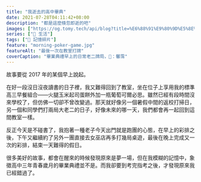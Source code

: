 ```yaml
---
title: "我逝去的高中畢典"
date: 2021-07-28T04:11:42+08:00
description: "都是這麼倏忽即逝的吧"
images: ["https://og.tomy.tech/api/blog?title=%E6%88%91%E9%80%9D%E5%8E%BB%E7%9A%84%E9%AB%98%E4%B8%AD%E7%95%A2%E5%85%B8"]
series: ["🍫 生活"]
tags: ["🧩 記憶碎片"]
feature: "morning-poker-game.jpg"
featureAlt: "最後一次在教室打牌"
coverCaption: "畢業典禮早上的日常老二牌局，📸：馨霈"
---
```


故事要從 2017 年的某個早上說起。

在好一段沒日沒夜讀書的日子裡，我又難得回到了教室，坐在位子上享用我的標準高三早餐組合——火腿玉米起司蛋餅外加一瓶葡萄可爾必思。雖然已經有段時間沒來學校了，但仿佛一切卻不曾改變過。那天就好像另一個暑假中間的返校打掃日，另一個和同學們打兩局大老二的日子，好像未來的哪一天，我們都會再一起回到這間教室一樣。

反正今天是不碰書了，我抱著一種老子今天出門就是跑團的心態，在早上的彩排之後，下午又繼續約了另外一團直接去女巫店再多打幾局桌遊，最後在晚上完成又一次的彩排，結束一天難得的假日。

很多美好的故事，都會在醒來的時候發現原來是夢一場，但在我模糊的記憶中，象徵高中三年青春歲月的畢業典禮並不是。而我卻要到考完指考之後，才發現原來我已經錯過了。
